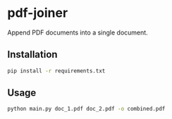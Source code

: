 # pdf-joiner

Append PDF documents into a single document.

## Installation

```bash
pip install -r requirements.txt
```

## Usage

```bash
python main.py doc_1.pdf doc_2.pdf -o combined.pdf
``` 



